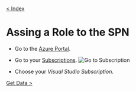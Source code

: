 [< Index](https://dev.azure.com/caju-academy/wiki/_git/wiki?path=%2FREADME.md&_a=preview)


# Assing a Role to the SPN

* Go to the [Azure Portal](https://www.portal.azure.com).

* Go to your [Subscriptions](https://www.portal.azure.com/#blade/Microsoft_Azure_Billing/SubscriptionsBlade).
![Go to Subscription](https://dev.azure.com/caju-academy/wiki/_git/wiki?path=%2Fimages%2Fassign-role%2Fassign-role1.png&version=GBju)

* Choose your *Visual Studio Subscription*.


[Get Data >](https://dev.azure.com/caju-academy/wiki/_git/wiki?path=%2Fdocuments%2Fget-data.md&_a=preview)
